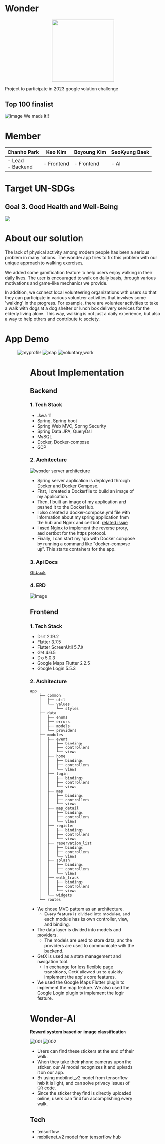 # Wonder
<p align="center"><img src="https://res.cloudinary.com/startup-grind/image/upload/c_fill,dpr_2,f_auto,g_center,q_auto:good/v1/gcs/platform-data-dsc/contentbuilder/GDG-Bevy-ChapterThumbnail.png" height="200px" width="200px"></p>

Project to participate in 2023 google solution challenge

## Top 100 finalist 
![image](https://github.com/KUGODS-Wonder/Wonder-Backend/assets/83508073/f9f498e8-1549-4dab-85f7-e2e4ba1946f5)
We made it!!


# Member
Chanho Park                     | Keo Kim    | Boyoung Kim | SeoKyung Baek |
|------------------------|------------|-------------|---------------|
| - Lead <br/> - Backend | - Frontend | - Frontend  | - AI          |

# Target UN-SDGs

[//]: # (<img src="https://user-images.githubusercontent.com/83508073/228183331-9a51e851-0ae2-474e-8511-6ae086b67a1d.png">| <img src="https://user-images.githubusercontent.com/37448765/228551445-7a976c72-e653-494b-b6cd-2a3de9ade465.png" width="143"> |)

[//]: # (|---------------------------------|------------------------------------------------------------------------------------------------------------------------------|)

[//]: # (| Good Health and Well-Being | Reduced Inequailties                                                                                                         |)

## Goal 3. Good Health and Well-Being

<img src="https://user-images.githubusercontent.com/83508073/228183331-9a51e851-0ae2-474e-8511-6ae086b67a1d.png">

# About our solution
The lack of physical activity among modern people has been a serious problem in many nations. The wonder app tries to fix this problem with our unique approach to walking exercises.

We added some gamification feature to help users enjoy walking in their daily lives. The user is encouraged to walk on daily basis, through various motivations and game-like mechanics we provide.

In addition, we connect local volunteering organizations with users so that they can participate in various volunteer activities that involves some 'walking' in the progress. For example, there are volunteer activities to take a walk with dogs at a dog shelter or lunch box delivery services for the elderly living alone. This way, walking is not just a daily experience, but also a way to help others and contribute to society.


# App Demo

<figure class="third">

![myprofile](https://user-images.githubusercontent.com/83508073/228186679-5a72397b-2b11-4fcc-a433-f4f09133d66c.gif)
![map](https://user-images.githubusercontent.com/83508073/228186705-e6b85ba2-8c21-4ecf-a0da-2df0906322e5.gif)
![voluntary_work](https://user-images.githubusercontent.com/83508073/228186724-2b547cff-32a2-4dd2-bb73-bb65661ea250.gif)
<figure>

# About Implementation
## Backend
### 1. Tech Stack
- Java 11
- Spring, Spring boot
- Spring Web MVC, Spring Security
- Spring Data JPA, QueryDsl
- MySQL
- Docker, Docker-compose
- GCP

### 2. Architecture
![wonder server architecture](https://user-images.githubusercontent.com/83508073/223980536-cc1bd254-3910-43e4-a545-abeb4459b5b5.png)
- Spring server application is deployed through Docker and Docker Compose.
- First, I created a Dockerfile to build an image of my application.
- Then, I built an image of my application and pushed it to the DockerHub.
- I also created a docker-compose.yml file with information about my spring application from the hub and Nginx and certbot.
  [related issue](https://github.com/KUGODS-Wonder/Wonder-Backend/issues/8)
- I used Nginx to implement the reverse proxy, and certbot for the https protocol.
- Finally, I can start my app with Docker compose by running a command like "docker-compose up". This starts containers for the app.


### 3. Api Docs
[Gitbook](https://cksgh1735.gitbook.io/wonder/)

### 4. ERD
![image](https://user-images.githubusercontent.com/83508073/228537441-d65cff0d-369f-4986-acd2-ecf30f97fce2.png)


## Frontend
### 1. Tech Stack
- Dart 2.19.2
- Flutter 3.7.5
- Flutter ScreenUtil 5.7.0
- Get 4.6.5
- Dio 5.0.3
- Google Maps Flutter 2.2.5
- Google Login 5.5.3


### 2. Architecture
```
app
    ├── common
    │   ├── util
    │   └── values
    │       └── styles
    ├── data
    │   ├── enums
    │   ├── errors
    │   ├── models
    │   └── providers
    ├── modules
    │   ├── event
    │   │   ├── bindings
    │   │   ├── controllers
    │   │   └── views
    │   ├── home
    │   │   ├── bindings
    │   │   ├── controllers
    │   │   └── views
    │   ├── login
    │   │   ├── bindings
    │   │   ├── controllers
    │   │   └── views
    │   ├── map
    │   │   ├── bindings
    │   │   ├── controllers
    │   │   └── views
    │   ├── map_detail
    │   │   ├── bindings
    │   │   ├── controllers
    │   │   └── views
    │   ├── register
    │   │   ├── bindings
    │   │   ├── controllers
    │   │   └── views
    │   ├── reservation_list
    │   │   ├── bindings
    │   │   ├── controllers
    │   │   └── views
    │   ├── splash
    │   │   ├── bindings
    │   │   ├── controllers
    │   │   └── views
    │   ├── walk_track
    │   │   ├── bindings
    │   │   ├── controllers
    │   │   └── views
    │   └── widgets
    └── routes
```
- We chose MVC pattern as an architecture.
  - Every feature is divided into modules, and each module has its own controller, view, and binding.
- The data layer is divided into models and providers. 
  - The models are used to store data, and the providers are used to communicate with the backend.
- GetX is used as a state management and navigation tool. 
  - In exchange for less flexible page transitions, GetX allowed us to quickly implement the app's core features.
- We used the Google Maps Flutter plugin to implement the map feature. We also used the Google Login plugin to implement the login feature.

# Wonder-AI
__Reward system based on image classification__

![001](https://user-images.githubusercontent.com/108858246/229015705-3b7f7c1c-aae1-4501-96cb-597e7965853e.png)
![002](https://user-images.githubusercontent.com/108858246/229015786-bc019f58-979b-4986-bff4-66e157880c29.png)

* Users can find these stickers at the end of their walk.
* When they take their phone cameras upon the sticker, our AI model recognizes it and uploads it on our app.  
* By using mobilnet_v2 model from tensorflow hub it is light, and can solve privacy issues of QR code.
* Since the sticker they find is directly uploaded online, users can find fun accomplishing every walk.

## Tech
* tensorflow
* mobilenet_v2 model from tensorflow hub
